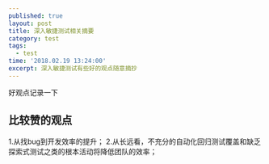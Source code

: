 ```yaml
---
published: true
layout: post
title: 深入敏捷测试相关摘要
category: test
tags:
  - test
time: '2018.02.19 13:24:00'
excerpt: 深入敏捷测试有些好的观点随意摘抄
---
```


好观点记录一下

<!--more-->

## 比较赞的观点
1.从找bug到开发效率的提升；
2.从长远看，不充分的自动化回归测试覆盖和缺乏探索式测试之类的根本活动将降低团队的效率；

